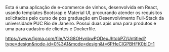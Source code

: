 Esta é uma aplicação de e-commerce de vinhos, desenvolvida em React, usando templates Bootsrap e Material UI, procurando atender os requisitos solicitados 
pelo curso de pos graduação em Desenvolvimento Full-Stack da universidade PUC Rio de Janeiro.
Possui duas apis uma para produtos e uma para cadastro de clientes e Dockerfile.

https://www.figma.com/file/V3G8OHvnbwPODeuJhtobPZ/Untitled?type=design&node-id=0%3A1&mode=design&t=6PHeClGPBHFK0bID-1
  
